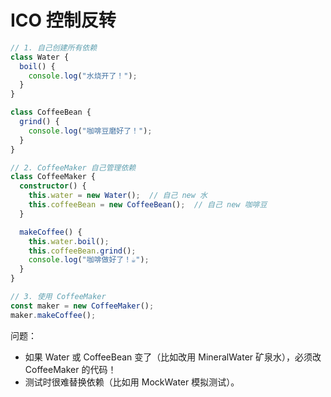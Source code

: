 # ICO 控制反转

```typescript
// 1. 自己创建所有依赖
class Water {
  boil() {
    console.log("水烧开了！");
  }
}

class CoffeeBean {
  grind() {
    console.log("咖啡豆磨好了！");
  }
}

// 2. CoffeeMaker 自己管理依赖
class CoffeeMaker {
  constructor() {
    this.water = new Water();  // 自己 new 水
    this.coffeeBean = new CoffeeBean();  // 自己 new 咖啡豆
  }

  makeCoffee() {
    this.water.boil();
    this.coffeeBean.grind();
    console.log("咖啡做好了！☕");
  }
}

// 3. 使用 CoffeeMaker
const maker = new CoffeeMaker();
maker.makeCoffee();
```

问题：

- 如果 Water 或 CoffeeBean 变了（比如改用 MineralWater 矿泉水），必须改 CoffeeMaker 的代码！
- 测试时很难替换依赖（比如用 MockWater 模拟测试）。
